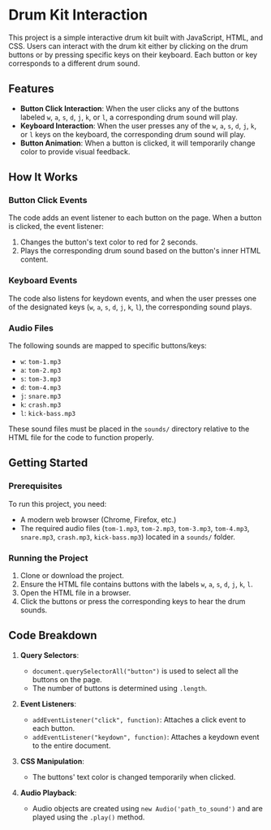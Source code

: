 # Drum Kit Interaction

This project is a simple interactive drum kit built with JavaScript, HTML, and CSS. Users can interact with the drum kit either by clicking on the drum buttons or by pressing specific keys on their keyboard. Each button or key corresponds to a different drum sound.

## Features

- **Button Click Interaction**: When the user clicks any of the buttons labeled `w`, `a`, `s`, `d`, `j`, `k`, or `l`, a corresponding drum sound will play.
- **Keyboard Interaction**: When the user presses any of the `w`, `a`, `s`, `d`, `j`, `k`, or `l` keys on the keyboard, the corresponding drum sound will play.
- **Button Animation**: When a button is clicked, it will temporarily change color to provide visual feedback.

## How It Works

### Button Click Events

The code adds an event listener to each button on the page. When a button is clicked, the event listener:
1. Changes the button's text color to red for 2 seconds.
2. Plays the corresponding drum sound based on the button's inner HTML content.

### Keyboard Events

The code also listens for keydown events, and when the user presses one of the designated keys (`w`, `a`, `s`, `d`, `j`, `k`, `l`), the corresponding sound plays.

### Audio Files

The following sounds are mapped to specific buttons/keys:
- `w`: `tom-1.mp3`
- `a`: `tom-2.mp3`
- `s`: `tom-3.mp3`
- `d`: `tom-4.mp3`
- `j`: `snare.mp3`
- `k`: `crash.mp3`
- `l`: `kick-bass.mp3`

These sound files must be placed in the `sounds/` directory relative to the HTML file for the code to function properly.

## Getting Started

### Prerequisites

To run this project, you need:
- A modern web browser (Chrome, Firefox, etc.)
- The required audio files (`tom-1.mp3`, `tom-2.mp3`, `tom-3.mp3`, `tom-4.mp3`, `snare.mp3`, `crash.mp3`, `kick-bass.mp3`) located in a `sounds/` folder.

### Running the Project

1. Clone or download the project.
2. Ensure the HTML file contains buttons with the labels `w`, `a`, `s`, `d`, `j`, `k`, `l`.
3. Open the HTML file in a browser.
4. Click the buttons or press the corresponding keys to hear the drum sounds.

## Code Breakdown

1. **Query Selectors**: 
   - `document.querySelectorAll("button")` is used to select all the buttons on the page.
   - The number of buttons is determined using `.length`.
   
2. **Event Listeners**:
   - `addEventListener("click", function)`: Attaches a click event to each button.
   - `addEventListener("keydown", function)`: Attaches a keydown event to the entire document.

3. **CSS Manipulation**:
   - The buttons' text color is changed temporarily when clicked.

4. **Audio Playback**:
   - Audio objects are created using `new Audio('path_to_sound')` and are played using the `.play()` method.
